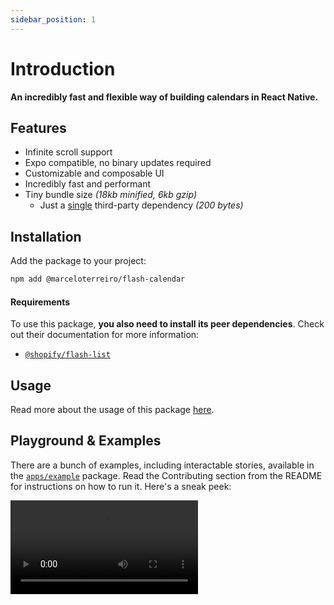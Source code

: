 ```yaml
---
sidebar_position: 1
---
```


# Introduction

**An incredibly fast and flexible way of building calendars in React Native.**

## Features

- Infinite scroll support
- Expo compatible, no binary updates required
- Customizable and composable UI
- Incredibly fast and performant
- Tiny bundle size _(18kb minified, 6kb gzip)_
  - Just a [single](https://github.com/developit/mitt) third-party dependency _(200 bytes)_

## Installation

Add the package to your project:

```bash npm2yarn
npm add @marceloterreiro/flash-calendar
```

#### Requirements

To use this package, **you also need to install its peer dependencies**. Check out their documentation for more information:

- [`@shopify/flash-list`](https://shopify.github.io/flash-list)

## Usage

Read more about the usage of this package [here](/docs/fundamentals/usage).

## Playground & Examples

There are a bunch of examples, including interactable stories, available in the [`apps/example`](https://github.com/MarceloPrado/flash-calendar/tree/285bcec42efa067455bcf44862eeb0f74985caba/apps/example) package. Read the Contributing section from the README for instructions on how to run it. Here's a sneak peek:

<video controls width={500}>
  <source src="/videos/example-app-demo.mp4" type="video/mp4" />
</video>
